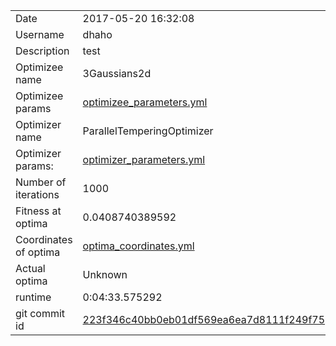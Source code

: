 | | |
| --- | --- |
| Date | 2017-05-20 16:32:08 |
| Username | dhaho |
| Description | test |
| Optimizee name | 3Gaussians2d |
| Optimizee params |  <a href="optimizee_parameters.yml">optimizee_parameters.yml</a>  |
| Optimizer name | ParallelTemperingOptimizer |
| Optimizer params: |  <a href="optimizer_parameters.yml">optimizer_parameters.yml</a>  |
| Number of iterations | 1000 |
| Fitness at optima | 0.0408740389592 |
| Coordinates of optima |  <a href="optima_coordinates.yml">optima_coordinates.yml</a>  |
| Actual optima |  Unknown  |
| runtime | 0:04:33.575292 |
| git commit id | <a href="git@github.com:IGITUGraz/LTL/commit/223f346c40bb0eb01df569ea6ea7d8111f249f75">223f346c40bb0eb01df569ea6ea7d8111f249f75</a> |